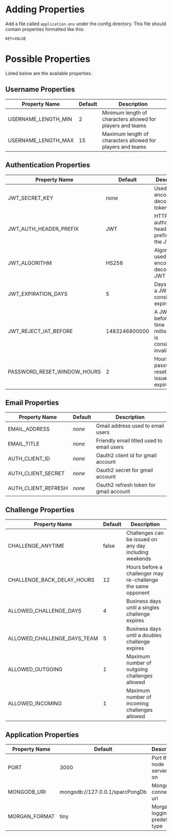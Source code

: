 Adding Properties
=================

Add a file called `application.env` under the config directory.
This file should contain properties formatted like this:

```
KEY=VALUE
```

Possible Properties
===================
Listed below are the available properties.


Username Properties
-------------------

| Property Name | Default | Description |
| ------------- | ------- | ----------- |
| USERNAME_LENGTH_MIN | 2 | Minimum length of characters allowed for players and teams |
| USERNAME_LENGTH_MAX | 15 | Maximum length of characters allowed for players and teams |


Authentication Properties
-------------------------

| Property Name | Default | Description |
| ------------- | ------- | ----------- |
| JWT_SECRET_KEY | *none* | Used to encode and decode JWT tokens |
| JWT_AUTH_HEADER_PREFIX | JWT | HTTP authorization header prefix before the JWT |
| JWT_ALGORITHM | HS256 | Algorithm used to encode and decode a JWT |
| JWT_EXPIRATION_DAYS | 5 | Days before a JWT is considered expired |
| JWT_REJECT_IAT_BEFORE | 1483246800000 | A JWT before this time (in milliseconds) is considered invalid |
| PASSWORD_RESET_WINDOW_HOURS | 2 | Hours after a password reset key is issued until it expires |

Email Properties
----------------

| Property Name | Default | Description |
| ------------- | ------- | ----------- |
| EMAIL_ADDRESS | *none* | Gmail address used to email users |
| EMAIL_TITLE | *none* | Friendly email titled used to email users |
| AUTH_CLIENT_ID | *none* | Oauth2 client id for gmail account |
| AUTH_CLIENT_SECRET | *none* | Oauth2 secret for gmail account |
| AUTH_CLIENT_REFRESH | *none* | Oauth2 refresh token for gmail account |


Challenge Properties
--------------------

| Property Name | Default | Description |
| ------------- | ------- | ----------- |
| CHALLENGE_ANYTIME | false | Challenges can be issued on any day including weekends |
| CHALLENGE_BACK_DELAY_HOURS | 12 | Hours before a challenger may re-challenge the same opponent |
| ALLOWED_CHALLENGE_DAYS | 4 | Business days until a singles challenge expires |
| ALLOWED_CHALLENGE_DAYS_TEAM | 5 | Business days until a doubles challenge expires |
| ALLOWED_OUTGOING | 1 | Maximum number of outgoing challenges allowed |
| ALLOWED_INCOMING | 1 | Maximum number of incoming challenges allowed |


Application Properties
----------------------

| Property Name | Default | Description |
| ------------- | ------- | ----------- |
| PORT | 3000 | Port the node server runs on |
| MONGODB_URI | mongodb://127.0.0.1/sparcPongDb | Mongo connection uri |
| MORGAN_FORMAT | tiny | Morgan logging predefined type |